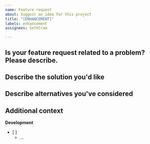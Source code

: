 ```yaml
---
name: Feature request
about: Suggest an idea for this project
title: "[ENHANCEMENT]"
labels: enhancement
assignees: SethCram

---
```


**Is your feature request related to a problem? Please describe.**
- 

**Describe the solution you'd like**
- 

**Describe alternatives you've considered**
- 

**Additional context**
- 

**Development**
- [ ] 
  - ...
